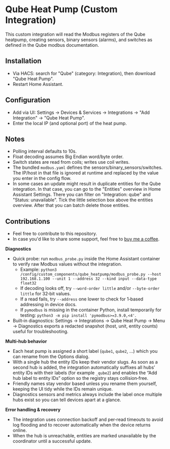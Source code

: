 # Qube Heat Pump (Custom Integration)

This custom integration will read the Modbus registers of the Qube heatpump, creating sensors, binary sensors (alarms), and switches as defined in the Qube modbus documentation.

## Installation
- Via HACS: search for "Qube" (category: Integration), then download "Qube Heat Pump".
- Restart Home Assistant.

## Configuration
- Add via UI: Settings → Devices & Services → Integrations → "Add Integration" → "Qube Heat Pump".
- Enter the local IP (and optional port) of the heat pump.

## Notes
- Polling interval defaults to 10s.
- Float decoding assumes Big Endian word/byte order.
- Switch states are read from coils; writes use coil writes.
- The bundled `modbus.yaml` defines the sensors/binary_sensors/switches. The IP/host in that file is ignored at runtime and replaced by the value you enter in the config flow.
- In some cases an update might result in duplicate entities for the Qube integration. In that case, you can go to the "Entities" overview in Home Assistant Settings. There you can filter on "Integration: qube" and "Status: unavailable". Tick the little selection box above the entities overview. After that you can batch delete those entities.

## Contributions
- Feel free to contribute to this repository.
- In case you'd like to share some support, feel free to [buy me a coffee](https://buymeacoffee.com/mattiegit).

**Diagnostics**
- Quick probe: run `modbus_probe.py` inside the Home Assistant container to verify raw Modbus values without the integration.
  - Example: `python3 /config/custom_components/qube_heatpump/modbus_probe.py --host 192.168.1.100 --unit 1 --address 32 --kind input --data-type float32`
  - If decoding looks off, try `--word-order little` and/or `--byte-order little` for 32‑bit values.
  - If a read fails, try `--address` one lower to check for 1‑based addressing in device docs.
  - If `pymodbus` is missing in the container Python, install temporarily for testing: `python3 -m pip install 'pymodbus>=3.9.0,<4'`.
 - Built‑in diagnostics: Settings → Integrations → Qube Heat Pump → Menu → Diagnostics exports a redacted snapshot (host, unit, entity counts) useful for troubleshooting.

**Multi‑hub behavior**
- Each heat pump is assigned a short label (`qube1`, `qube2`, …) which you can rename from the Options dialog.
- With a single hub the entity IDs keep their vendor slugs. As soon as a second hub is added, the integration automatically suffixes all hubs’ entity IDs with their labels (for example `_qube2`) and enables the “Add hub label to entity IDs” option so the registry stays collision‑free.
- Friendly names stay vendor based unless you rename them yourself, keeping the UI tidy while the IDs remain unique.
- Diagnostics sensors and metrics always include the label once multiple hubs exist so you can tell devices apart at a glance.

**Error handling & recovery**
- The integration uses connection backoff and per‑read timeouts to avoid log flooding and to recover automatically when the device returns online.
- When the hub is unreachable, entities are marked unavailable by the coordinator until a successful update.
 
  
